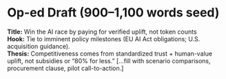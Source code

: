 # Op-ed Draft (900–1,100 words seed)
**Title:** Win the AI race by paying for verified uplift, not token counts  
**Hook:** Tie to imminent policy milestones (EU AI Act obligations; U.S. acquisition guidance).  
**Thesis:** Competitiveness comes from standardized trust + human-value uplift, not subsidies or “80% for less.”
[...fill with scenario comparisons, procurement clause, pilot call-to-action.]
